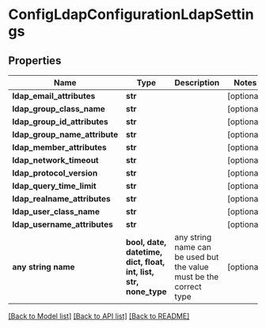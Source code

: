 # ConfigLdapConfigurationLdapSettings


## Properties
Name | Type | Description | Notes
------------ | ------------- | ------------- | -------------
**ldap_email_attributes** | **str** |  | [optional] 
**ldap_group_class_name** | **str** |  | [optional] 
**ldap_group_id_attributes** | **str** |  | [optional] 
**ldap_group_name_attribute** | **str** |  | [optional] 
**ldap_member_attributes** | **str** |  | [optional] 
**ldap_network_timeout** | **str** |  | [optional] 
**ldap_protocol_version** | **str** |  | [optional] 
**ldap_query_time_limit** | **str** |  | [optional] 
**ldap_realname_attributes** | **str** |  | [optional] 
**ldap_user_class_name** | **str** |  | [optional] 
**ldap_username_attributes** | **str** |  | [optional] 
**any string name** | **bool, date, datetime, dict, float, int, list, str, none_type** | any string name can be used but the value must be the correct type | [optional]

[[Back to Model list]](../README.md#documentation-for-models) [[Back to API list]](../README.md#documentation-for-api-endpoints) [[Back to README]](../README.md)


